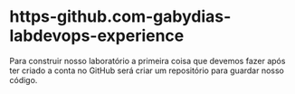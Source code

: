 # https-github.com-gabydias-labdevops-experience
Para construir nosso laboratório a primeira coisa que devemos fazer após ter criado a conta no GitHub será criar um repositório para guardar nosso código.

